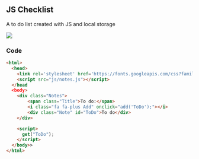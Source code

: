 ## JS Checklist
A to do list created with JS and local storage

![](https://i.imgur.com/QF8r1hd.gif)

### Code

```html
<html>
  <head>
    <link rel='stylesheet' href='https://fonts.googleapis.com/css?family=Roboto Condensed'>
    <script src="js/notes.js"></script>
  </head
  <body>
    <div class="Notes">
        <span class="Title">To do:</span>
        <i class="fa fa-plus Add" onclick="add('ToDo');"></i>
        <div class="Note" id="ToDo">To do</div>
    </div>

    <script>
      get("ToDo");
    </script>
  </body>>
</html>
```
